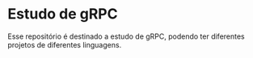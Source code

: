 # Estudo de gRPC
Esse repositório é destinado a estudo de gRPC, podendo ter diferentes projetos de diferentes linguagens.

